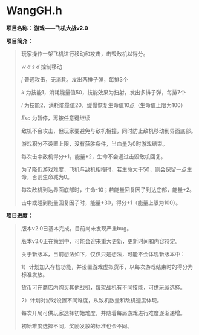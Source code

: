 # WangGH.h

**项目名称：     游戏——飞机大战v2.0**

**项目简介：**
  
  
  
  > 玩家操作一架飞机进行移动和攻击，击毁敌机以得分。
  > 
  > *w a s d* 控制移动
  >
  > *j*  普通攻击，无消耗，发出两排子弹，每排3个
  >
  > *k* 为技能1，消耗能量值50，技能效果为扫射，发出多排子弹，每排7个
  >
  > *l*  为技能2，消耗能量值20，缓慢恢复生命值10点（生命值上限为100）
  >
  > *Esc* 为暂停，再按任意键继续 
  >
  > 敌机不会攻击，但玩家要避免与敌机相撞，同时防止敌机移动到界面底部。 
  >
  > 游戏积分不设置上限，没有获胜条件，当血量为0时游戏结束。
  >
  > 每次击中敌机得分+1，能量+2，生命不会通过击毁敌机回复。
  >
  > 为了降低游戏难度，飞机与敌机相撞时，若生命大于50，则会保留一点生命，否则生命减为0。
  >
  > 每次敌机到达界面底部时，生命-10；若能量回复因子到达底部，能量+2。
  >
  > 击中或碰到能量回复因子时，能量+30，得分+1（能量上限为100）。

**项目进度：**
  > 版本v2.0已基本完成，目前尚未发现严重bug。
  >
  > 版本v3.0正在策划中，可能会迎来重大更新，更新时间和内容待定。
  >
  > 关于新版本，目前想法如下，仅仅只是想法，可能不会体现新版本中：
  >
  > 1）计划加入存档功能，并设置游戏虚拟货币，以每次游戏结束时的得分为标准发放。
  >
  >    货币可在商店内购买其他战机，每架战机有不同技能，可供玩家选择。
  >    
  > 2）计划对游戏设置不同难度，从敌机数量和敌机速度体现。
  >
  >    每次开局可供玩家选择初始难度，并随着每局游戏进行难度逐渐递增。
  >    
  >    初始难度选择不同，奖励发放的标准也会不同。
